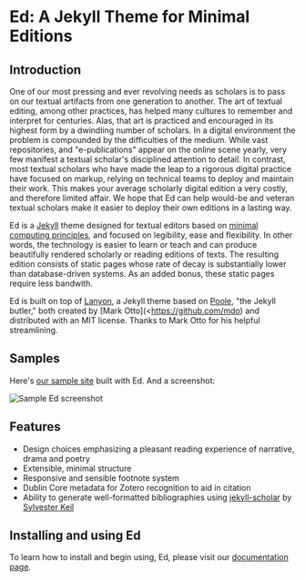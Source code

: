 # Ed: A Jekyll Theme for Minimal Editions

## Introduction

One of our most pressing and ever revolving needs as scholars is to pass on our textual artifacts from one generation to another. The art of textual editing, among other practices, has helped many cultures to remember and interpret for centuries. Alas, that art is practiced and encouraged in its highest form by a dwindling number of scholars. In a digital environment the problem is compounded by the difficulties of the medium. While vast repositories, and "e-publications" appear on the online scene yearly, very few manifest a textual scholar's disciplined attention to detail. In contrast, most textual scholars who have made the leap to a rigorous digital practice have focused on markup, relying on technical teams to deploy and maintain their work. This makes your average scholarly digital edition a very costly, and therefore limited affair. We hope that Ed can help would-be and veteran textual scholars make it easier to deploy their own editions in a lasting way.

Ed is a [Jekyll](https://jekyllrb.com/
) theme designed for textual editors based on [minimal computing principles](http://go-dh.github.io/mincomp/), and focused on legibility, ease and flexibility. In other words, the technology is easier to learn or teach and can produce beautifully rendered scholarly or reading editions of texts. The resulting edition consists of static pages whose rate of decay is substantially lower than database-driven systems. As an added bonus, these static pages require less bandwith.

Ed is built on top of [Lanyon](https://github.com/poole/lanyon), a Jekyll theme based on [Poole](http://getpoole.com), "the Jekyll butler," both created by [Mark Otto](<https://github.com/mdo) and distributed with an MIT license. Thanks to Mark Otto for his helpful streamlining. 

## Samples

Here's [our sample site](http://elotroalex.github.io/ed/) built with Ed. And a screenshot:

![Sample Ed screenshot](https://github.com/elotroalex/ed/blob/master/assets/screenshot.png)

## Features
- Design choices emphasizing a pleasant reading experience of narrative, drama and poetry
- Extensible, minimal structure 
- Responsive and sensible footnote system
- Dublin Core metadata for Zotero recognition to aid in citation
- Ability to generate well-formatted bibliographies using [jekyll-scholar](https://github.com/inukshuk/jekyll-scholar) by [Sylvester Keil](https://github.com/inukshuk/)

## Installing and using Ed

To learn how to install and begin using, Ed, please visit our [documentation page](https://github.com/elotroalex/ed/blob/master/documentation.md).